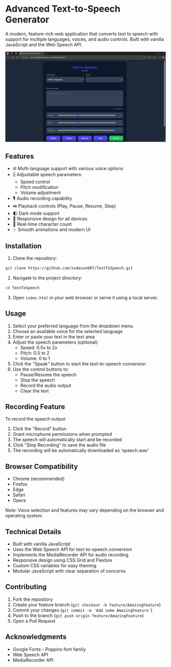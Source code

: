 # Advanced Text-to-Speech Generator

A modern, feature-rich web application that converts text to speech with support for multiple languages, voices, and audio controls. Built with vanilla JavaScript and the Web Speech API.

![Text to Speech Generator](https://raw.githubusercontent.com/sudasun007/TextToSpeech/main/images/screenshot.png)

## Features

- 🌐 Multi-language support with various voice options
- 🎚️ Adjustable speech parameters:
  - Speed control
  - Pitch modification
  - Volume adjustment
- 🎙️ Audio recording capability
- ⏯️ Playback controls (Play, Pause, Resume, Stop)
- 🌓 Dark mode support
- 📱 Responsive design for all devices
- 💬 Real-time character count
- ✨ Smooth animations and modern UI

## Installation

1. Clone the repository:
```bash
git clone https://github.com/sudasun007/TextToSpeech.git
```

2. Navigate to the project directory:
```bash
cd TextToSpeech
```

3. Open `index.html` in your web browser or serve it using a local server.

## Usage

1. Select your preferred language from the dropdown menu
2. Choose an available voice for the selected language
3. Enter or paste your text in the text area
4. Adjust the speech parameters (optional):
   - Speed: 0.5x to 2x
   - Pitch: 0.5 to 2
   - Volume: 0 to 1
5. Click the "Speak" button to start the text-to-speech conversion
6. Use the control buttons to:
   - Pause/Resume the speech
   - Stop the speech
   - Record the audio output
   - Clear the text

## Recording Feature

To record the speech output:
1. Click the "Record" button
2. Grant microphone permissions when prompted
3. The speech will automatically start and be recorded
4. Click "Stop Recording" to save the audio file
5. The recording will be automatically downloaded as 'speech.wav'

## Browser Compatibility

- Chrome (recommended)
- Firefox
- Edge
- Safari
- Opera

Note: Voice selection and features may vary depending on the browser and operating system.

## Technical Details

- Built with vanilla JavaScript
- Uses the Web Speech API for text-to-speech conversion
- Implements the MediaRecorder API for audio recording
- Responsive design using CSS Grid and Flexbox
- Custom CSS variables for easy theming
- Modular JavaScript with clear separation of concerns

## Contributing

1. Fork the repository
2. Create your feature branch (`git checkout -b feature/AmazingFeature`)
3. Commit your changes (`git commit -m 'Add some AmazingFeature'`)
4. Push to the branch (`git push origin feature/AmazingFeature`)
5. Open a Pull Request

## Acknowledgments

- Google Fonts - Poppins font family
- Web Speech API
- MediaRecorder API

